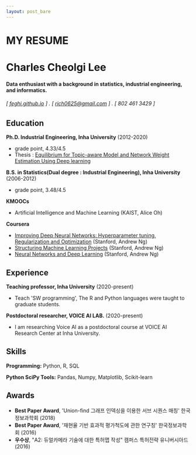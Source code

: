 ```yaml
---
layout: post_bare
---
```


# MY RESUME

Charles Cheolgi Lee
======

####  Data enthusiast with a background in statistics, industrial engineering, and informatics.
###### [ [feghi.github.io](http://feghi.github.io) ] . [ rich0625@gmail.com ] . [ 802 461 3429 ]


Education
---------
**Ph.D. Industrial Engineering, Inha University** (2012-2020)

- grade point, 4.33/4.5
- Thesis : [Equilibrium for Topic-aware Model and Network Weight Estimation Using Deep learning](http://www.riss.kr/search/detail/DetailView.do?p_mat_type=be54d9b8bc7cdb09&control_no=bab5b7793a6b31c3ffe0bdc3ef48d419)

**B.S. in Statistics(Dual degree : Industrial Engineering), Inha University** (2006-2012)

- grade point, 3.48/4.5

**KMOOCs**

- Artificial Intelligence and Machine Learning (KAIST, Alice Oh)

**Coursera**

- [Improving Deep Neural Networks: Hyperparameter tuning, Regularization and Optimization](https://www.coursera.org/account/accomplishments/certificate/ZFJYZ459L6UT) (Stanford, Andrew Ng)
- [Structuring Machine Learning Projects](https://www.coursera.org/account/accomplishments/certificate/MXYSPKJKVKKH) (Stanford, Andrew Ng)
- [Neural Networks and Deep Learning](
https://www.coursera.org/account/accomplishments/certificate/5E5C4V3NNC4J) (Stanford, Andrew Ng)

Experience
---------
**Teaching professor, Inha University** (2020-present)

- Teach 'SW programming', The R and Python languages were taught to graduate students.

**Postdoctoral researcher, VOICE AI LAB.** (2020-present)

- I am researching Voice AI as a postdoctoral course at VOICE AI Research Center at Inha University.

Skills
------
**Programming:** Python, R, SQL

**Python SciPy Tools:** Pandas, Numpy, Matplotlib, Scikit-learn

Awards
------
- **Best Paper Award**, 'Union-find 그래프 인덱싱을 이용한 서브 시퀀스 매칭' 한국정보과학회 (2018)
- **Best Paper Award**, '재현율 기반 효과적 평가척도에 관한 연구칭' 한국정보과학회 (2016)
- **우수상**, 	"A2: 듀얼카메라 기술에 대한 특허맵 작성" 캠퍼스 특허전략 유니버시아드 (2016)
